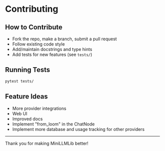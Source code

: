 # Contributing

## How to Contribute
- Fork the repo, make a branch, submit a pull request
- Follow existing code style
- Add/maintain docstrings and type hints
- Add tests for new features (see `tests/`)

## Running Tests

```bash
pytest tests/
```

## Feature Ideas
- More provider integrations
- Web UI
- Improved docs
- Implement "from_loom" in the ChatNode
- Implement more database and usage tracking for other providers

---

Thank you for making MiniLLMLib better!